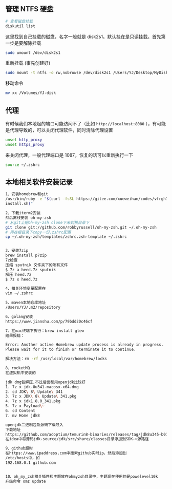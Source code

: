 
```toc

```

## 管理 NTFS 硬盘

```sh
# 查看磁盘挂载
diskutil list
```

这里找到自己挂载的磁盘，名字一般就是 disk2s1。默认挂在是只读挂载。首先第一步是要解除挂载

```sh
sudo umount /dev/disk2s1
```

重新挂载 (事先创建好)

```sh
sudo mount -t ntfs -o rw,nobrowse /dev/disk2s1 /Users/YJ/Desktop/MyDisk
```

移动命令

```bash
mv xx /Volumes/YJ-disk
```


## 代理

有时候我们本地起的端口可能访问不了（比如 `http://localhost:8080` ），有可能是代理导致的，可以关闭代理软件，同时清除代理设置

```sh
unset http_proxy  
unset https_proxy
```
来关闭代理，一般代理端口是 1087，恢复的话可以重新执行一下

```bash
source ~/.zshrc
```




## 本地相关软件安装记录

```sh
1、安装homebrew和git
/usr/bin/ruby -e "$(curl -fsSL https://gitee.com/xueweihan/codes/vfrgh7z8qcjlx1ubwt6nk71/raw\?blob_name\=brew_
install.sh)"

2、下载iterm2安装
然后离线安装 oh-my-zsh
# 从git上把oh-my-zsh clone下来到根目录下
git clone git://github.com/robbyrussell/oh-my-zsh.git ~/.oh-my-zsh
# 再在根目录下copy一份.zshrc配置
cp ~/.oh-my-zsh/templates/zshrc.zsh-template ~/.zshrc


3、安装7zip
brew install p7zip
7z检查
压缩 sputnik 文件夹下的所有文件
$ 7z a heed.7z sputnik
解压 heed.7z
$ 7z x heed.7z

4、相关环境变量配置在
vim ~/.zshrc

5、maven本地仓库地址
/Users/YJ/.m2/repository

6、golang安装
https://www.jianshu.com/p/79bdd20c46cf

7、在mac终端下执行：brew install glew
结果报错：

Error: Another active Homebrew update process is already in progress.
Please wait for it to finish or terminate it to continue.

解决方法：rm -rf /usr/local/var/homebrew/locks

8、rocketMQ
在虚拟机中安装的

jdk dmg包解压,不过后面都用openjdk比较好
1. 7z x jdk-8u341-macosx-x64.dmg
2. cd JDK\ 8\ Update\ 341
3. 7z x JDK\ 8\ Update\ 341.pkg
4. 7z x jdk1.8.0_341.pkg
5. 7z x Payload\~
6. cd Content
7. mv Home jdk8

openjdk二进制包及源码下载导入
下载地址
https://github.com/adoptium/temurin8-binaries/releases/tag/jdk8u345-b01
在idea中将源码jdk-source/jdk/src/share/classes目录添加到SDK->源路径

9、github超时
在https://www.ipaddress.com中搜索github实时ip，然后添加到
/etc/hosts中，如
192.168.0.1 github.com


10、oh_my_zsh相关插件和主题放在ohmyzsh目录中，主题现在使用的是powelevel10k
升级命令 omz update
```